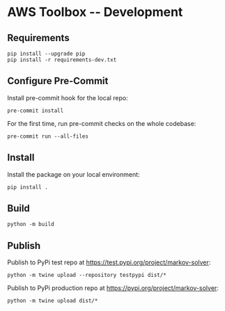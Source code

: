 # AWS Toolbox -- Development

## Requirements
```
pip install --upgrade pip
pip install -r requirements-dev.txt
```

## Configure Pre-Commit
Install pre-commit hook for the local repo:
```
pre-commit install
```

For the first time, run pre-commit checks on the whole codebase:
```
pre-commit run --all-files
```

## Install
Install the package on your local environment:
```
pip install .
```

## Build
```
python -m build
```

## Publish
Publish to PyPi test repo at https://test.pypi.org/project/markov-solver:
```
python -m twine upload --repository testpypi dist/*
```

Publish to PyPi production repo at https://pypi.org/project/markov-solver:
```
python -m twine upload dist/*
```
